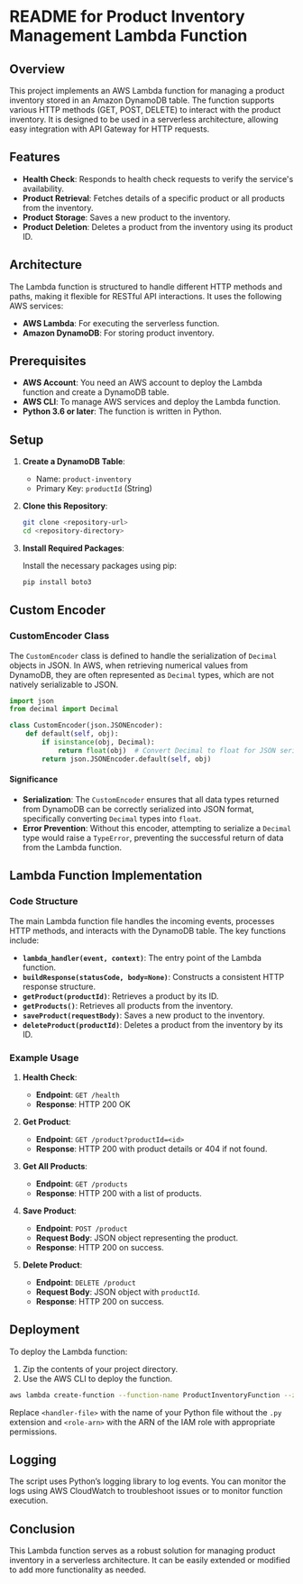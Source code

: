 # README for Product Inventory Management Lambda Function

## Overview

This project implements an AWS Lambda function for managing a product inventory stored in an Amazon DynamoDB table. The function supports various HTTP methods (GET, POST, DELETE) to interact with the product inventory. It is designed to be used in a serverless architecture, allowing easy integration with API Gateway for HTTP requests.

## Features

- **Health Check**: Responds to health check requests to verify the service's availability.
- **Product Retrieval**: Fetches details of a specific product or all products from the inventory.
- **Product Storage**: Saves a new product to the inventory.
- **Product Deletion**: Deletes a product from the inventory using its product ID.

## Architecture

The Lambda function is structured to handle different HTTP methods and paths, making it flexible for RESTful API interactions. It uses the following AWS services:

- **AWS Lambda**: For executing the serverless function.
- **Amazon DynamoDB**: For storing product inventory.

## Prerequisites

- **AWS Account**: You need an AWS account to deploy the Lambda function and create a DynamoDB table.
- **AWS CLI**: To manage AWS services and deploy the Lambda function.
- **Python 3.6 or later**: The function is written in Python.

## Setup

1. **Create a DynamoDB Table**:
   - Name: `product-inventory`
   - Primary Key: `productId` (String)

2. **Clone this Repository**:

   ```bash
   git clone <repository-url>
   cd <repository-directory>
   ```

3. **Install Required Packages**:

   Install the necessary packages using pip:

   ```bash
   pip install boto3
   ```

## Custom Encoder

### CustomEncoder Class

The `CustomEncoder` class is defined to handle the serialization of `Decimal` objects in JSON. In AWS, when retrieving numerical values from DynamoDB, they are often represented as `Decimal` types, which are not natively serializable to JSON. 

```python
import json
from decimal import Decimal

class CustomEncoder(json.JSONEncoder):
    def default(self, obj):
        if isinstance(obj, Decimal):
            return float(obj)  # Convert Decimal to float for JSON serialization
        return json.JSONEncoder.default(self, obj)
```

#### Significance

- **Serialization**: The `CustomEncoder` ensures that all data types returned from DynamoDB can be correctly serialized into JSON format, specifically converting `Decimal` types into `float`.
- **Error Prevention**: Without this encoder, attempting to serialize a `Decimal` type would raise a `TypeError`, preventing the successful return of data from the Lambda function.

## Lambda Function Implementation

### Code Structure

The main Lambda function file handles the incoming events, processes HTTP methods, and interacts with the DynamoDB table. The key functions include:

- **`lambda_handler(event, context)`**: The entry point of the Lambda function.
- **`buildResponse(statusCode, body=None)`**: Constructs a consistent HTTP response structure.
- **`getProduct(productId)`**: Retrieves a product by its ID.
- **`getProducts()`**: Retrieves all products from the inventory.
- **`saveProduct(requestBody)`**: Saves a new product to the inventory.
- **`deleteProduct(productId)`**: Deletes a product from the inventory by its ID.

### Example Usage

1. **Health Check**: 
   - **Endpoint**: `GET /health`
   - **Response**: HTTP 200 OK

2. **Get Product**:
   - **Endpoint**: `GET /product?productId=<id>`
   - **Response**: HTTP 200 with product details or 404 if not found.

3. **Get All Products**:
   - **Endpoint**: `GET /products`
   - **Response**: HTTP 200 with a list of products.

4. **Save Product**:
   - **Endpoint**: `POST /product`
   - **Request Body**: JSON object representing the product.
   - **Response**: HTTP 200 on success.

5. **Delete Product**:
   - **Endpoint**: `DELETE /product`
   - **Request Body**: JSON object with `productId`.
   - **Response**: HTTP 200 on success.

## Deployment

To deploy the Lambda function:

1. Zip the contents of your project directory.
2. Use the AWS CLI to deploy the function.

```bash
aws lambda create-function --function-name ProductInventoryFunction --zip-file fileb://function.zip --handler <handler-file>.lambda_handler --runtime python3.8 --role <role-arn>
```

Replace `<handler-file>` with the name of your Python file without the `.py` extension and `<role-arn>` with the ARN of the IAM role with appropriate permissions.

## Logging

The script uses Python’s logging library to log events. You can monitor the logs using AWS CloudWatch to troubleshoot issues or to monitor function execution.

## Conclusion

This Lambda function serves as a robust solution for managing product inventory in a serverless architecture. It can be easily extended or modified to add more functionality as needed.